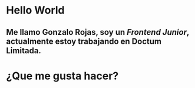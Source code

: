 # Hello World 
## Me llamo Gonzalo Rojas, soy un *Frontend Junior*, actualmente estoy trabajando en Doctum Limitada.
<h1>¿Que me gusta hacer?</h1>
